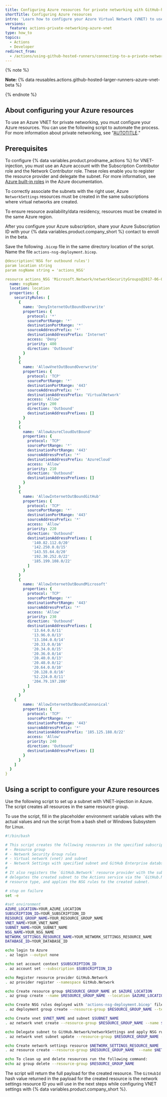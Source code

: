 ```yaml
---
title: Configuring Azure resources for private networking with GitHub-hosted runners
shortTitle: Configuring Azure resources
intro: 'Learn how to configure your Azure Virtual Network (VNET) to use {% data variables.product.company_short %}-hosted runners.'
versions:
  feature: actions-private-networking-azure-vnet
type: how_to
topics:
  - Actions
  - Developer
redirect_from:
  - /actions/using-github-hosted-runners/connecting-to-a-private-network/configuring-an-azure-virtual-network-for-your-enterprise
---
```


{% note %}

**Note:** {% data reusables.actions.github-hosted-larger-runners-azure-vnet-beta %}

{% endnote %}

## About configuring your Azure resources

To use an Azure VNET for private networking, you must configure your Azure resources. You can use the following script to automate the process. For more information about private networking, see "[AUTOTITLE](/actions/using-github-hosted-runners/connecting-to-a-private-network/about-private-networking-with-github-hosted-runners)."

## Prerequisites

To configure {% data variables.product.prodname_actions %} for VNET-injection, you must use an Azure account with the Subscription Contributor role and the Network Contributor role. These roles enable you to register the resource provider and delegate the subnet. For more information, see [Azure built-in roles](https://learn.microsoft.com/en-us/azure/role-based-access-control/built-in-roles) in the Azure documentation.

To correctly associate the subnets with the right user, Azure `NetworkSettings` resources must be created in the same subscriptions where virtual networks are created.

To ensure resource availability/data residency, resources must be created in the same Azure region.

After you configure your Azure subscription, share your Azure Subscription ID with your {% data variables.product.company_short %} contact to enroll in the beta.

Save the following `.bicep` file in the same directory location of the script. Name the file `actions-nsg-deployment.bicep`.

```yaml copy
@description('NSG for outbound rules')
param location string
param nsgName string = 'actions_NSG'

resource actions_NSG 'Microsoft.Network/networkSecurityGroups@2017-06-01' = {
  name: nsgName
  location: location
  properties: {
    securityRules: [
      {
        name: 'DenyInternetOutBoundOverwrite'
        properties: {
          protocol: '*'
          sourcePortRange: '*'
          destinationPortRange: '*'
          sourceAddressPrefix: '*'
          destinationAddressPrefix: 'Internet'
          access: 'Deny'
          priority: 400
          direction: 'Outbound'
        }
      }
      {
        name: 'AllowVnetOutBoundOverwrite'
        properties: {
          protocol: 'TCP'
          sourcePortRange: '*'
          destinationPortRange: '443'
          sourceAddressPrefix: '*'
          destinationAddressPrefix: 'VirtualNetwork'
          access: 'Allow'
          priority: 200
          direction: 'Outbound'
          destinationAddressPrefixes: []
        }
      }
      {
        name: 'AllowAzureCloudOutBound'
        properties: {
          protocol: 'TCP'
          sourcePortRange: '*'
          destinationPortRange: '443'
          sourceAddressPrefix: '*'
          destinationAddressPrefix: 'AzureCloud'
          access: 'Allow'
          priority: 210
          direction: 'Outbound'
          destinationAddressPrefixes: []
        }
      }
      {
        name: 'AllowInternetOutBoundGitHub'
        properties: {
          protocol: 'TCP'
          sourcePortRange: '*'
          destinationPortRange: '443'
          sourceAddressPrefix: '*'
          access: 'Allow'
          priority: 220
          direction: 'Outbound'
          destinationAddressPrefixes: [
            '140.82.112.0/20'
            '142.250.0.0/15'
            '143.55.64.0/20'
            '192.30.252.0/22'
            '185.199.108.0/22'
          ]
        }
      }
      {
        name: 'AllowInternetOutBoundMicrosoft'
        properties: {
          protocol: 'TCP'
          sourcePortRange: '*'
          destinationPortRange: '443'
          sourceAddressPrefix: '*'
          access: 'Allow'
          priority: 230
          direction: 'Outbound'
          destinationAddressPrefixes: [
            '13.64.0.0/11'
            '13.96.0.0/13'
            '13.104.0.0/14'
            '20.33.0.0/16'
            '20.34.0.0/15'
            '20.36.0.0/14'
            '20.40.0.0/13'
            '20.48.0.0/12'
            '20.64.0.0/10'
            '20.128.0.0/16'
            '52.224.0.0/11'
            '204.79.197.200'
          ]
        }
      }
    {
        name: 'AllowInternetOutBoundCannonical'
        properties: {
          protocol: 'TCP'
          sourcePortRange: '*'
          destinationPortRange: '443'
          sourceAddressPrefix: '*'
          destinationAddressPrefix: '185.125.188.0/22'
          access: 'Allow'
          priority: 240
          direction: 'Outbound'
          destinationAddressPrefixes: []
        }
      }
    ]
  }
}
```

## Using a script to configure your Azure resources

Use the following script to set up a subnet with VNET-injection in Azure. The script creates all resources in the same resource group.

To use the script, fill in the placeholder environment variable values with the actual values and run the script from a bash shell or Windows Subsystem for Linux.

```bash copy
#!/bin/bash

# This script creates the following resources in the specified subscription:
# - Resource group
# - Network Security Group rules
# - Virtual network (vnet) and subnet
# - Network Settings with specified subnet and GitHub Enterprise databse ID
#
# It also registers the `GitHub.Network` resource provider with the subscription,
# delegates the created subnet to the Actions service via the `GitHub.Network/NetworkSettings`
# resource type, and applies the NSG rules to the created subnet.

# stop on failure
set -e

#set environment
AZURE_LOCATION=YOUR_AZURE_LOCATION
SUBSCRIPTION_ID=YOUR_SUBSCRIPTION_ID
RESOURCE_GROUP_NAME=YOUR_RESOURCE_GROUP_NAME
VNET_NAME=YOUR_VNET_NAME
SUBNET_NAME=YOUR_SUBNET_NAME
NSG_NAME=YOUR_NSG_NAME
NETWORK_SETTINGS_RESOURCE_NAME=YOUR_NETWORK_SETTINGS_RESOURCE_NAME
DATABASE_ID=YOUR_DATABASE_ID

echo login to Azure
. az login --output none

echo set account context $SUBSCRIPTION_ID
. az account set --subscription $SUBSCRIPTION_ID

echo Register resource provider GitHub.Network
. az provider register --namespace GitHub.Network

echo Create resource group $RESOURCE_GROUP_NAME at $AZURE_LOCATION
. az group create --name $RESOURCE_GROUP_NAME --location $AZURE_LOCATION

echo Create NSG rules deployed with 'actions-nsg-deployment.bicep' file
. az deployment group create --resource-group $RESOURCE_GROUP_NAME --template-file ./actions-nsg-deployment.bicep --parameters location=$AZURE_LOCATION nsgName=$NSG_NAME

echo Create vnet $VNET_NAME and subnet $SUBNET_NAME
. az network vnet create --resource-group $RESOURCE_GROUP_NAME --name $VNET_NAME --address-prefix 10.0.0.0/16 --subnet-name $SUBNET_NAME --subnet-prefixes 10.0.0.0/24

echo Delegate subnet to GitHub.Network/networkSettings and apply NSG rules
. az network vnet subnet update --resource-group $RESOURCE_GROUP_NAME --name $SUBNET_NAME --vnet-name $VNET_NAME --delegations GitHub.Network/networkSettings --network-security-group $NSG_NAME

echo Create network settings resource $NETWORK_SETTINGS_RESOURCE_NAME
. az resource create --resource-group $RESOURCE_GROUP_NAME  --name $NETWORK_SETTINGS_RESOURCE_NAME --resource-type GitHub.Network/networkSettings --properties "{ \"location\": \"$AZURE_LOCATION\", \"properties\" : {  \"subnetId\": \"/subscriptions/$SUBSCRIPTION_ID/resourceGroups/$RESOURCE_GROUP_NAME/providers/Microsoft.Network/virtualNetworks/$VNET_NAME/subnets/$SUBNET_NAME\", \"organizationId\": \"$DATABASE_ID\" }}" --is-full-object --api-version 2023-03-15-beta

echo To clean up and delete resources run the following command:
echo az group delete --resource-group $RESOURCE_GROUP_NAME

```

The script will return the full payload for the created resource. The `GitHubId` hash value returned in the payload for the created resource is the network settings resource ID you will use in the next steps while configuring VNET settings with {% data variables.product.company_short %}.
